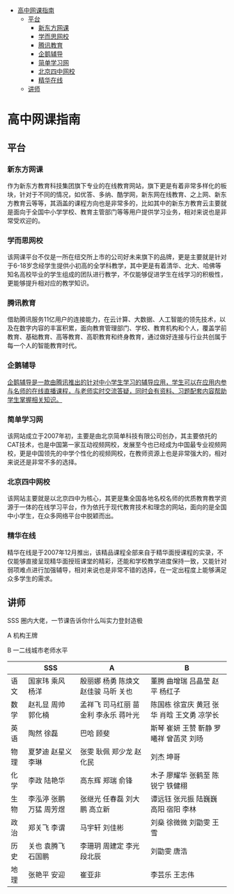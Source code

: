 - [高中网课指南](#head1)
  - [平台](#head2)
    - [新东方网课](#head3)
    - [学而思网校](#head4)
    - [腾讯教育](#head5)
    - [企鹅辅导](#head6)
    - [简单学习网](#head7)
    - [北京四中网校](#head8)
    - [精华在线](#head9)
  - [讲师](#head10)

# <span id="head1"> 高中网课指南</span>

## <span id="head2"> 平台</span>

### <span id="head3"> 新东方网课</span>

作为新东方教育科技集团旗下专业的在线教育网站，旗下更是有着非常多样化的板块，针对于不同的情况，如优答、多纳、酷学网，新东网在线教育、之上网、新东方教育云等等，其涵盖的课程方向也是非常多的，比如其中的新东方教育云主要就是面向于全国中小学学校、教育主管部门等等用户提供学习业务，相对来说也是非常受欢迎的。

### <span id="head4"> 学而思网校</span>

该网课平台不仅是一所在纽交所上市的公司好未来旗下的品牌，更是主要就是针对于6-18岁念经学生提供小初高的全学科教学，其中更是有着清华、北大、哈佛等知名高校毕业的学生组成的团队进行教学，不仅能够促进学生在线学习的积极性，更能够提升相对应的教学知识。

### <span id="head5"> 腾讯教育</span>

借助腾讯服务11亿用户的连接能力，在云计算、大数据、人工智能的领先技术，以及在数字内容的丰富积累，面向教育管理部门、学校、教育机构和个人，覆盖学前教育、基础教育、高等教育、高职教育和终身教育，通过做好连接与行业共创属于每一个人的智能教育时代。

### <span id="head6"> 企鹅辅导</span>

[企鹅辅导是一款由腾讯推出的针对中小学生学习的辅导应用，学生可以在应用内参与名师的在线直播课程，与老师实时交流答疑，同时会有资料、习题配套内容帮助学生掌握相关知识。](https://fudao.qq.com/recommend_activity.html?ctu=899&s=5)

### <span id="head7"> 简单学习网</span>

该网站成立于2007年初，主要是由北京简单科技有限公司创办，其主要依托的CAT技术，也是中国第一家互动视频网校，发展至今也已经成为中国最专业视频网校，更是中国领先的中学个性化的视频网校，在教师资源上也是非常强大的，相对来说还是非常不多的选择。

### <span id="head8"> 北京四中网校</span>

该网站主要就是以北京四中为核心，其更是集全国各地名校名师的优质教育教学资源于一体的在线学习平台，作为依托于现代教育技术和理念的网站，面向的是全国中小学生，在众多网络平台中脱颖而出。

### <span id="head9"> 精华在线</span>

精华在线是于2007年12月推出，该精品课程全部来自于精华面授课程的实录，不仅能够直接呈现精华面授班课堂的精彩，还能和学校教学进度保持一致，又能针对弱项难点进行加强辅导，相对来说也是非常不错的选择，在一定出程度上能够满足众多学生的需求。

## <span id="head10"> 讲师</span>

SSS 圈内大佬，一节课告诉你什么叫实力登封造极

A 机构王牌

B 一二线城市老师水平

|     | SSS  |A|B|
|  ----  | ----  | ----  | ----  |
| 语文  | 国家玮 乘风 杨洋 |殷丽娜 杨勇 陈焕文 赵佳骏 马昕 关也|董腾 曲增瑞 吕晶莹 赵平 杨红子|
| 数学  | 赵礼显 周帅 郭化楠|孟祥飞 司马红丽 苗金利 李永乐 蒋叶光|陈国栋 徐宣庆 黄冠 张华 肖晗 王文勇 凉学长|
|英语|陶然 徐磊|巴哈 顾斐|斯琴 崔妍 王赞 靳静 罗曦祥 曾菡灵 刘旸|
|物理|夏梦迪 赵星义 李琳|张雯 耿佩 郑少龙 赵化民|刘杰 坤哥|
|化学|李政 陆艳华|高东辉 郑瑞 俞锋|木子 廖耀华 张鹤至 陈锐宁 铁健栩|
|生物|李泓渟 张鹏 万猛 周芳煜|张继光 任春磊 刘大鹏 高立新|谭远钰 张元振 陆巍巍 高阳 宿阳 李林|
|政治|郑关飞 李谓|马宇轩 刘佳彬|刘燊 徐微微 刘勖雯 王雪|
|历史|关也 袁腾飞 石国鹏|李珊玥 周建定 李光 段北辰|刘勖雯 唐浩|
|地理|张艳平 安迎|崔亚非|李芸乐 王志伟|
